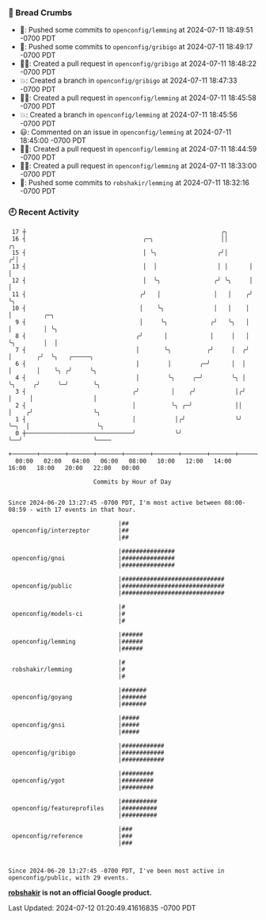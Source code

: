 ### 🍞 Bread Crumbs

 * 🚢: Pushed some commits to `openconfig/lemming` at 2024-07-11 18:49:51 -0700 PDT
 * 🚢: Pushed some commits to `openconfig/gribigo` at 2024-07-11 18:49:17 -0700 PDT
 * ✍🏼: Created a pull request in `openconfig/gribigo` at 2024-07-11 18:48:22 -0700 PDT
 * 💥: Created a branch in `openconfig/gribigo` at 2024-07-11 18:47:33 -0700 PDT
 * ✍🏼: Created a pull request in `openconfig/lemming` at 2024-07-11 18:45:58 -0700 PDT
 * 💥: Created a branch in `openconfig/lemming` at 2024-07-11 18:45:56 -0700 PDT
 * 😃: Commented on an issue in `openconfig/lemming` at 2024-07-11 18:45:00 -0700 PDT
 * ✍🏼: Created a pull request in `openconfig/lemming` at 2024-07-11 18:44:59 -0700 PDT
 * ✍🏼: Created a pull request in `openconfig/lemming` at 2024-07-11 18:33:00 -0700 PDT
 * 🚢: Pushed some commits to `robshakir/lemming` at 2024-07-11 18:32:16 -0700 PDT

### 🕘 Recent Activity
```
 17 ┼                                                       ╭╮
 16 ┤                                 ╭─╮                   ││       ╭╮
 15 ┤                                 │ ╰╮                 ╭╯│      ╭╯│
 13 ┤                                 │  │                 │ │      │ │
 12 ┤                                 │  ╰╮               ╭╯ ╰╮     │ │
 11 ┤                                ╭╯   │               │   │    ╭╯ ╰╮
 10 ┤                                │    ╰╮              │   │    │   │         ╭─╮
  9 ┤                                │     ╰╮            ╭╯   ╰╮   │   │         │ ╰╮
  8 ┤                               ╭╯      │            │     │   │   ╰╮        │  │
  7 ┤                               │       ╰╮          ╭╯     │  ╭╯    │       ╭╯  ╰╮   ╭─────╮
  6 ┤                               │        │        ╭─╯      │  │     │       │    ╰╮ ╭╯     ╰╮
  4 ┤                               │        ╰╮     ╭─╯        ╰╮ │     ╰╮     ╭╯     ╰─╯       ╰╮
  3 ┤                              ╭╯         │    ╭╯           │╭╯      │     │                 │
  2 ┤                              │          ╰╮ ╭─╯            ││       │    ╭╯                 ╰╮
  1 ┤                              │           │╭╯              ╰╯       ╰─╮  │                   ╰╮
  0 ┼──────────────────────────────╯           ╰╯                          ╰──╯                    ╰────
    +───────+───────+───────+───────+───────+───────+───────+───────+───────+───────+───────+───────+────
  00:00   02:00   04:00   06:00   08:00   10:00   12:00   14:00   16:00   18:00   20:00   22:00   00:00   

						Commits by Hour of Day


Since 2024-06-20 13:27:45 -0700 PDT, I'm most active between 08:00-08:59 - with 17 events in that hour.

```



```
                               |##
 openconfig/interzeptor        |##
                               |##

                               |###############
 openconfig/gnoi               |###############
                               |###############

                               |#############################
 openconfig/public             |#############################
                               |#############################

                               |#
 openconfig/models-ci          |#
                               |#

                               |######
 openconfig/lemming            |######
                               |######

                               |#
 robshakir/lemming             |#
                               |#

                               |#######
 openconfig/goyang             |#######
                               |#######

                               |#####
 openconfig/gnsi               |#####
                               |#####

                               |############
 openconfig/gribigo            |############
                               |############

                               |#########
 openconfig/ygot               |#########
                               |#########

                               |##########
 openconfig/featureprofiles    |##########
                               |##########

                               |###
 openconfig/reference          |###
                               |###



Since 2024-06-20 13:27:45 -0700 PDT, I've been most active in openconfig/public, with 29 events.

```
**[robshakir](mailto:robjs@google.com) is not an official Google product.**  


Last Updated: 2024-07-12 01:20:49.41616835 -0700 PDT
